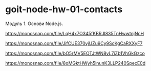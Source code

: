 # goit-node-hw-01-contacts

Модуль 1. Основи Node.js.

<!-- node index.js --action list -->

https://monosnap.com/file/LqH4x7O345fKBRJl835TnHwwtnjNcH

<!-- node index.js --action get --id 05olLMgyVQdWRwgKfg5J6 -->

https://monosnap.com/file/JifCUE370vjUZu9Cy9ScKgCaRXXyF7

<!-- node index.js --action add --name Mango --email mango@gmail.com --phone 322-22-22 -->

https://monosnap.com/file/bO5rMV5EOTJtWN8vL7iZb1VhGkGzco

<!-- node index.js --action remove --id qdggE76Jtbfd9eWJHrssH -->

https://monosnap.com/file/8oMGktHWyh5inunK3LLP240SpecE0d
